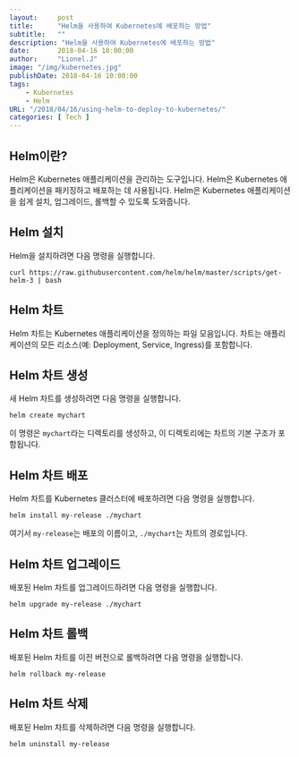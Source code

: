 ```yaml
---
layout:     post
title:      "Helm을 사용하여 Kubernetes에 배포하는 방법"
subtitle:   ""
description: "Helm을 사용하여 Kubernetes에 배포하는 방법"
date:       2018-04-16 10:00:00
author:     "Lionel.J"
image: "/img/kubernetes.jpg"
publishDate: 2018-04-16 10:00:00
tags:
    - Kubernetes
    - Helm
URL: "/2018/04/16/using-helm-to-deploy-to-kubernetes/"
categories: [ Tech ]
---
```

## Helm이란?
Helm은 Kubernetes 애플리케이션을 관리하는 도구입니다. Helm은 Kubernetes 애플리케이션을 패키징하고 배포하는 데 사용됩니다. Helm은 Kubernetes 애플리케이션을 쉽게 설치, 업그레이드, 롤백할 수 있도록 도와줍니다.

## Helm 설치
Helm을 설치하려면 다음 명령을 실행합니다.
```
curl https://raw.githubusercontent.com/helm/helm/master/scripts/get-helm-3 | bash
```

## Helm 차트
Helm 차트는 Kubernetes 애플리케이션을 정의하는 파일 모음입니다. 차트는 애플리케이션의 모든 리소스(예: Deployment, Service, Ingress)를 포함합니다.

## Helm 차트 생성
새 Helm 차트를 생성하려면 다음 명령을 실행합니다.
```
helm create mychart
```
이 명령은 `mychart`라는 디렉토리를 생성하고, 이 디렉토리에는 차트의 기본 구조가 포함됩니다.

## Helm 차트 배포
Helm 차트를 Kubernetes 클러스터에 배포하려면 다음 명령을 실행합니다.
```
helm install my-release ./mychart
```
여기서 `my-release`는 배포의 이름이고, `./mychart`는 차트의 경로입니다.

## Helm 차트 업그레이드
배포된 Helm 차트를 업그레이드하려면 다음 명령을 실행합니다.
```
helm upgrade my-release ./mychart
```

## Helm 차트 롤백
배포된 Helm 차트를 이전 버전으로 롤백하려면 다음 명령을 실행합니다.
```
helm rollback my-release
```

## Helm 차트 삭제
배포된 Helm 차트를 삭제하려면 다음 명령을 실행합니다.
```
helm uninstall my-release
